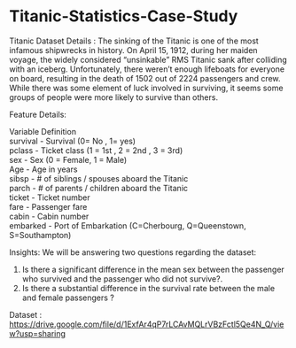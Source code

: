 # Titanic-Statistics-Case-Study

Titanic Dataset Details : The sinking of the Titanic is one of the most infamous shipwrecks in history. On April 15, 1912, during her maiden voyage, the widely considered “unsinkable” RMS Titanic sank after colliding with an iceberg. Unfortunately, there weren’t enough lifeboats for everyone on board, resulting in the death of 1502 out of 2224 passengers and crew. While there was some element of luck involved in surviving, it seems some groups of people were more likely to survive than others.

Feature Details:
<p> Variable           Definition <br>
survival   -       Survival  (0= No , 1= yes) <br>
pclass     -       Ticket class (1 = 1st , 2 = 2nd , 3 = 3rd) <br>
sex        - Sex (0 = Female, 1 = Male) <br>
Age         - Age in years <br>
sibsp      - # of siblings / spouses aboard the Titanic <br>
parch - # of parents / children aboard the Titanic <br>
ticket - Ticket number <br>
fare - Passenger fare <br>
cabin - Cabin number <br>
embarked - Port of Embarkation (C=Cherbourg, Q=Queenstown, S=Southampton) </p>

Insights:
We will be answering two questions regarding the dataset:
1. Is there a significant difference in the mean sex between the passenger who survived and the passenger who did not survive?.
2. Is there a substantial difference in the survival rate between the male and female passengers ?

Dataset : https://drive.google.com/file/d/1ExfAr4qP7rLCAvMQLrVBzFctl5Qe4N_Q/view?usp=sharing
